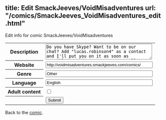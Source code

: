 title: Edit SmackJeeves/VoidMisadventures
url: "/comics/SmackJeeves_VoidMisadventures_edit.html"
---
Edit info for comic SmackJeeves/VoidMisadventures

<form name="comic" action="http://gaepostmail.appspot.com/comic/" method="post">
<table class="comicinfo">
<tr>
<th>Description</th><td><textarea name="description" cols="40" rows="3">Do you have Skype? Want to be on our chat? Add &quot;lucas.robinson4&quot; as a contact and I'll put you on it as soon as possible. U mad, Lucas? no not really Quotes ------------------------------------------------------- Alexini: Ugh. y u guise always deaded? Burey: By the name of Daucaus, I shall EAT those cookies! Carbon: I'M THE ALMIGHTY (and uber smexy) EATIRALATOR! I am the scroll Dry: Death by MONKEYS! Firekitty: Meow. *coughs up burning hairball onto something flammable* Gigi: You've gotta tell me when you turn on the mic, ok? Wait, it's already on?! HOW COUL- Jason: You mean the guy from- *shot with a potato for overused joke* Lucas: *has nothing to put here* Spark: Hi, guys, I'm back, did I miss anyth-- OH MY GOD WHAT DID YOU DO Tater: *Reloading potato gun*</textarea></td>
</tr>
<tr>
<th>Website</th><td><input type="text" name="url" value="http://voidmisadventures.smackjeeves.com/comics/" size="40"/></td>
</tr>
<tr>
<th>Genre</th><td><input type="text" name="genre" value="Other" size="40"/></td>
</tr>
<tr>
<th>Language</th><td><input type="text" name="language" value="English" size="40"/></td>
</tr>
<tr>
<th>Adult content</th><td><input type="checkbox" name="adult" value="adult" /></td>
</tr>
<tr>
<th></th><td>
<input type="hidden" name="comic" value="SmackJeeves_VoidMisadventures" />
<input type="submit" name="submit" value="Submit" />
</td>
</tr>
</table>
</form>

Back to the [comic](SmackJeeves_VoidMisadventures.html).
